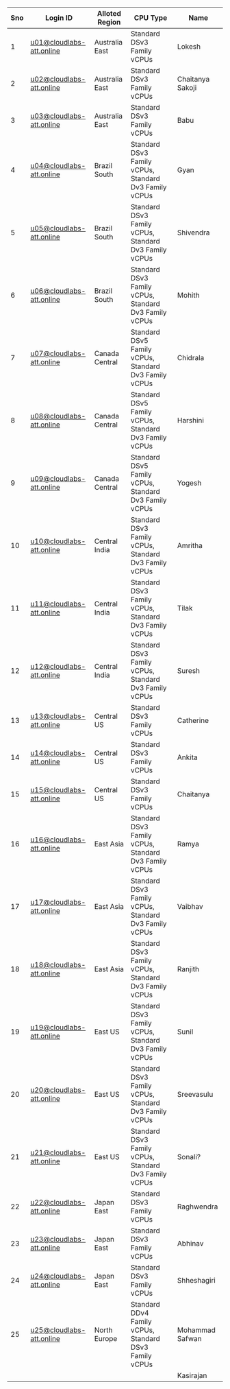 | **Sno** | **Login ID**              | **Alloted Region** | **CPU Type**                                        | **Name**          |
|---------|---------------------------|--------------------|----------------------------------------------------|-------------------|
| 1       | u01@cloudlabs-att.online  | Australia East     | Standard DSv3 Family vCPUs                        | Lokesh            |
| 2       | u02@cloudlabs-att.online  | Australia East     | Standard DSv3 Family vCPUs                        | Chaitanya Sakoji  |
| 3       | u03@cloudlabs-att.online  | Australia East     | Standard DSv3 Family vCPUs                        | Babu              |
| 4       | u04@cloudlabs-att.online  | Brazil South       | Standard DSv3 Family vCPUs, Standard Dv3 Family vCPUs | Gyan              |
| 5       | u05@cloudlabs-att.online  | Brazil South       | Standard DSv3 Family vCPUs, Standard Dv3 Family vCPUs | Shivendra         |
| 6       | u06@cloudlabs-att.online  | Brazil South       | Standard DSv3 Family vCPUs, Standard Dv3 Family vCPUs | Mohith            |
| 7       | u07@cloudlabs-att.online  | Canada Central     | Standard DSv5 Family vCPUs, Standard Dv3 Family vCPUs | Chidrala          |
| 8       | u08@cloudlabs-att.online  | Canada Central     | Standard DSv5 Family vCPUs, Standard Dv3 Family vCPUs | Harshini          |
| 9       | u09@cloudlabs-att.online  | Canada Central     | Standard DSv5 Family vCPUs, Standard Dv3 Family vCPUs | Yogesh            |
| 10      | u10@cloudlabs-att.online  | Central India      | Standard DSv3 Family vCPUs, Standard Dv3 Family vCPUs | Amritha           |
| 11      | u11@cloudlabs-att.online  | Central India      | Standard DSv3 Family vCPUs, Standard Dv3 Family vCPUs | Tilak             |
| 12      | u12@cloudlabs-att.online  | Central India      | Standard DSv3 Family vCPUs, Standard Dv3 Family vCPUs | Suresh            |
| 13      | u13@cloudlabs-att.online  | Central US         | Standard DSv3 Family vCPUs                        | Catherine         |
| 14      | u14@cloudlabs-att.online  | Central US         | Standard DSv3 Family vCPUs                        | Ankita            |
| 15      | u15@cloudlabs-att.online  | Central US         | Standard DSv3 Family vCPUs                        | Chaitanya         |
| 16      | u16@cloudlabs-att.online  | East Asia          | Standard DSv3 Family vCPUs, Standard Dv3 Family vCPUs | Ramya             |
| 17      | u17@cloudlabs-att.online  | East Asia          | Standard DSv3 Family vCPUs, Standard Dv3 Family vCPUs | Vaibhav           |
| 18      | u18@cloudlabs-att.online  | East Asia          | Standard DSv3 Family vCPUs, Standard Dv3 Family vCPUs | Ranjith           |
| 19      | u19@cloudlabs-att.online  | East US            | Standard DSv3 Family vCPUs, Standard Dv3 Family vCPUs | Sunil             |
| 20      | u20@cloudlabs-att.online  | East US            | Standard DSv3 Family vCPUs, Standard Dv3 Family vCPUs | Sreevasulu        |
| 21      | u21@cloudlabs-att.online  | East US            | Standard DSv3 Family vCPUs, Standard Dv3 Family vCPUs | Sonali?           |
| 22      | u22@cloudlabs-att.online  | Japan East         | Standard DSv3 Family vCPUs                        | Raghwendra        |
| 23      | u23@cloudlabs-att.online  | Japan East         | Standard DSv3 Family vCPUs                        | Abhinav           |
| 24      | u24@cloudlabs-att.online  | Japan East         | Standard DSv3 Family vCPUs                        | Shheshagiri       |
| 25      | u25@cloudlabs-att.online  | North Europe       | Standard DDv4 Family vCPUs, Standard DSv3 Family vCPUs | Mohammad Safwan   |
|         |                           |                    |                                                    | Kasirajan         |
